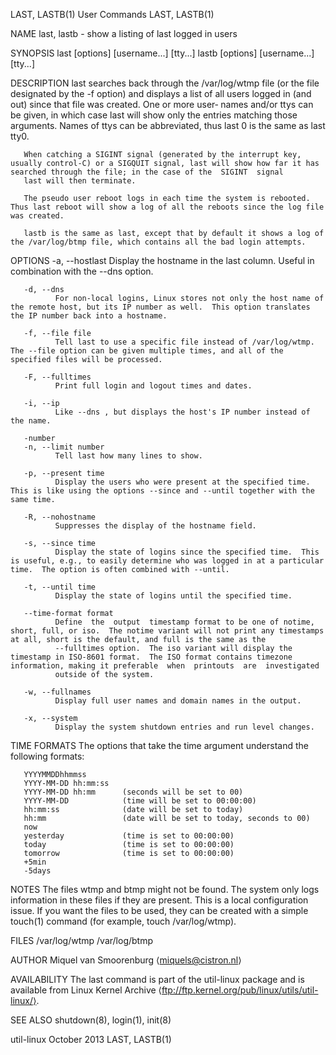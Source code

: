 LAST, LASTB(1)                                                                                User Commands                                                                                LAST, LASTB(1)

NAME
       last, lastb - show a listing of last logged in users

SYNOPSIS
       last [options] [username...] [tty...]
       lastb [options] [username...] [tty...]

DESCRIPTION
       last  searches  back through the /var/log/wtmp file (or the file designated by the -f option) and displays a list of all users logged in (and out) since that file was created.  One or more user‐
       names and/or ttys can be given, in which case last will show only the entries matching those arguments.  Names of ttys can be abbreviated, thus last 0 is the same as last tty0.

       When catching a SIGINT signal (generated by the interrupt key, usually control-C) or a SIGQUIT signal, last will show how far it has searched through the file; in the case of the  SIGINT  signal
       last will then terminate.

       The pseudo user reboot logs in each time the system is rebooted.  Thus last reboot will show a log of all the reboots since the log file was created.

       lastb is the same as last, except that by default it shows a log of the /var/log/btmp file, which contains all the bad login attempts.

OPTIONS
       -a, --hostlast
              Display the hostname in the last column.  Useful in combination with the --dns option.

       -d, --dns
              For non-local logins, Linux stores not only the host name of the remote host, but its IP number as well.  This option translates the IP number back into a hostname.

       -f, --file file
              Tell last to use a specific file instead of /var/log/wtmp.  The --file option can be given multiple times, and all of the specified files will be processed.

       -F, --fulltimes
              Print full login and logout times and dates.

       -i, --ip
              Like --dns , but displays the host's IP number instead of the name.

       -number
       -n, --limit number
              Tell last how many lines to show.

       -p, --present time
              Display the users who were present at the specified time.  This is like using the options --since and --until together with the same time.

       -R, --nohostname
              Suppresses the display of the hostname field.

       -s, --since time
              Display the state of logins since the specified time.  This is useful, e.g., to easily determine who was logged in at a particular time.  The option is often combined with --until.

       -t, --until time
              Display the state of logins until the specified time.

       --time-format format
              Define  the  output  timestamp format to be one of notime, short, full, or iso.  The notime variant will not print any timestamps at all, short is the default, and full is the same as the
              --fulltimes option.  The iso variant will display the timestamp in ISO-8601 format.  The ISO format contains timezone information, making it preferable  when  printouts  are  investigated
              outside of the system.

       -w, --fullnames
              Display full user names and domain names in the output.

       -x, --system
              Display the system shutdown entries and run level changes.

TIME FORMATS
       The options that take the time argument understand the following formats:

       YYYYMMDDhhmmss
       YYYY-MM-DD hh:mm:ss
       YYYY-MM-DD hh:mm      (seconds will be set to 00)
       YYYY-MM-DD            (time will be set to 00:00:00)
       hh:mm:ss              (date will be set to today)
       hh:mm                 (date will be set to today, seconds to 00)
       now
       yesterday             (time is set to 00:00:00)
       today                 (time is set to 00:00:00)
       tomorrow              (time is set to 00:00:00)
       +5min
       -5days

NOTES
       The  files  wtmp  and btmp might not be found.  The system only logs information in these files if they are present.  This is a local configuration issue.  If you want the files to be used, they
       can be created with a simple touch(1) command (for example, touch /var/log/wtmp).

FILES
       /var/log/wtmp
       /var/log/btmp

AUTHOR
       Miquel van Smoorenburg ⟨miquels@cistron.nl⟩

AVAILABILITY
       The last command is part of the util-linux package and is available from Linux Kernel Archive ⟨ftp://ftp.kernel.org/pub/linux/utils/util-linux/⟩.

SEE ALSO
       shutdown(8), login(1), init(8)

util-linux                                                                                     October 2013                                                                                LAST, LASTB(1)
